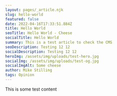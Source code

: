 ```yaml
---
layout: pages/_article.njk
slug: hello-world
featured: false
date: 2022-04-16T17:33:51.884Z
title: Hello World
seoTitle: Hello World - Cheese
socialTitle: Hello World
summary: This is a test article to check the CMS
seoDescription: Testing 12 12
socialDescription: Testing 12 12
heroImg: /assets/img/uploads/test-hero.jpg
socialImg: /assets/img/uploads/test-og.jpg
socialImgAlt: Some cheese
author: Mike Stilling
tags: Opinion
---
```

This is some test content